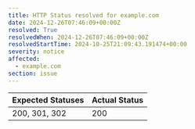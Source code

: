 ```yaml
---
title: HTTP Status resolved for example.com
date: 2024-12-26T07:46:09+00:00Z
resolved: True
resolvedWhen: 2024-12-26T07:46:09+00:00Z
resolvedStartTime: 2024-10-25T21:09:43.191474+00:00
severity: notice
affected:
  - example.com
section: issue
---
```


| Expected Statuses | Actual Status  |
|-------------------|----------------|
| 200, 301, 302 | 200 |
